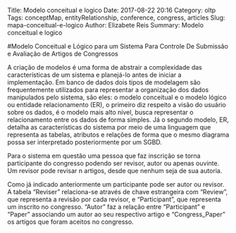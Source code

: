 Title: Modelo conceitual e logico
Date: 2017-08-22 20:16
Category: oltp
Tags: conceptMap, entityRelationship, conference, congress, articles
Slug: mapa-conceitual-e-logico
Author: Elizabete Reis
Summary: Modelo conceitual e logico

#Modelo Conceitual e Lógico para um Sistema Para Controle De Submissão e Avaliação de Artigos de Congressos

A criação de modelos é uma forma de abstrair a complexidade das características de um sistema e planejá-lo antes de iniciar a implementação. Em banco de dados dois tipos de modelagem são frequentemente utilizados para representar a organização dos dados manipulados pelo sistema, são eles: o modelo conceitual e o modelo lógico ou entidade relacionamento (ER), o primeiro diz respeito a visão do usuário sobre os dados, é o modelo mais alto nível, busca representar o relacionamento entre os dados de forma simples. Já o segundo modelo, ER, detalha as características do sistema por meio de uma linguagem que representa as tabelas, atributos e relações de forma que o mesmo diagrama possa ser interpretado posteriormente por um SGBD.

Para o sistema em questão uma pessoa que faz inscrição se torna participante do congresso podendo ser revisor, autor ou apenas ouvinte. Um revisor pode revisar n artigos, desde que nenhum seja de sua autoria.

Como já indicado anteriormente um participante pode ser autor ou revisor. A tabela “Reviser” relaciona-se através de chave estrangeira com “Review”, que representa a revisão por cada revisor, e “Participant”, que representa um inscrito no congresso. “Autor” faz a relação entre “Participant” e “Paper” associando um autor ao seu respectivo artigo e “Congress_Paper” os artigos que foram aceitos no congresso.
